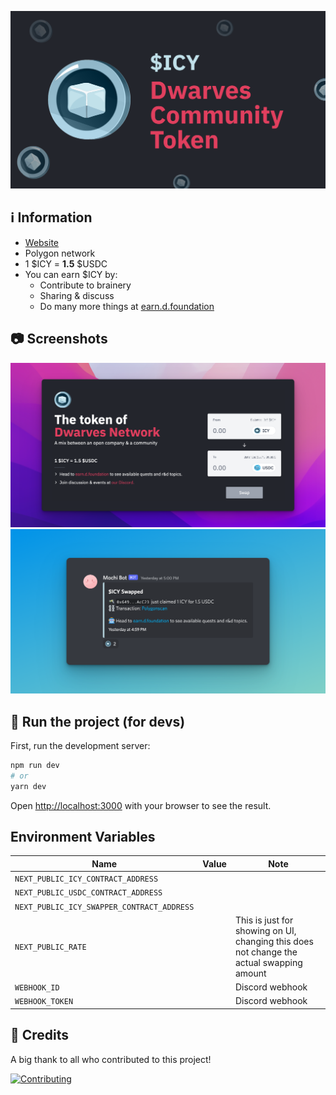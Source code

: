 ![banner](./public/banner.png)

## :information_source: Information

- [Website](https://icy.d.foundation)
- Polygon network
- 1 $ICY = **1.5** $USDC
- You can earn $ICY by:
  - Contribute to brainery
  - Sharing & discuss
  - Do many more things at [earn.d.foundation](https://earn.d.foundation)

## :camera: Screenshots

![screenshot 1](./screenshot.png)
![screenshot 2](./screenshot-2.png)

## :running: Run the project (for devs)

First, run the development server:

```bash
npm run dev
# or
yarn dev
```

Open [http://localhost:3000](http://localhost:3000) with your browser to see the result.

## Environment Variables

| Name                                       | Value | Note                                                                                     |
| ------------------------------------------ | ----- | ---------------------------------------------------------------------------------------- |
| `NEXT_PUBLIC_ICY_CONTRACT_ADDRESS`         |       |                                                                                          |
| `NEXT_PUBLIC_USDC_CONTRACT_ADDRESS`        |       |                                                                                          |
| `NEXT_PUBLIC_ICY_SWAPPER_CONTRACT_ADDRESS` |       |                                                                                          |
| `NEXT_PUBLIC_RATE`                         |       | This is just for showing on UI, changing this does not change the actual swapping amount |
| `WEBHOOK_ID`                               |       | Discord webhook                                                                          |
| `WEBHOOK_TOKEN`                            |       | Discord webhook                                                                          |

## :pray: Credits

A big thank to all who contributed to this project!

[![Contributing](https://contrib.rocks/image?repo=dwarvesf/icy-swap)](https://github.com/dwarvesf/icy-swap/graphs/contributors)
